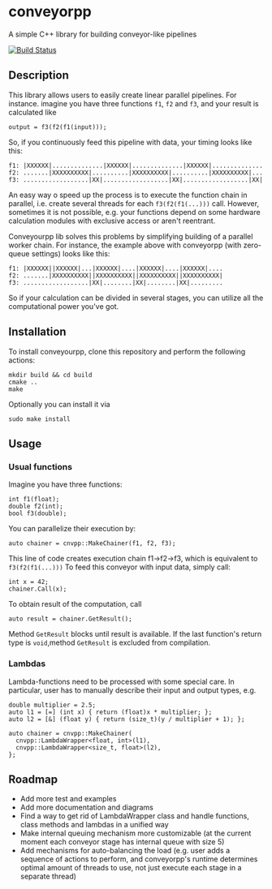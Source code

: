 # conveyorpp
A simple С++ library for building conveyor-like pipelines

[![Build Status](https://travis-ci.org/atanzu/conveyorpp.svg?branch=master)](https://travis-ci.org/atanzu/conveyorpp)

## Description
This library allows users to easily create linear parallel pipelines.
For instance. imagine you have three functions `f1`, `f2` and `f3`, and your result is calculated like
```
output = f3(f2(f1(input)));
```
So, if you continuously feed this pipeline with data, your timing looks like this:

```
f1: |XXXXXX|..............|XXXXXX|..............|XXXXXX|..............
f2: .......|XXXXXXXXXX|..........|XXXXXXXXXX|..........|XXXXXXXXXX|...
f3: ..................|XX|..................|XX|..................|XX|
```

An easy way o speed up the process is to execute the function chain in parallel, i.e. create several threads for each `f3(f2(f1(...)))` call. However, sometimes it is not possible, e.g. your functions depend on some hardware calculation modules with exclusive access or aren't reentrant.

Conveyourpp lib solves this problems by simplifying building of a parallel worker chain. For instance, the example above with conveyorpp (with zero-queue settings) looks like this:

```
f1: |XXXXXX||XXXXXX|...|XXXXXX|....|XXXXXX|....|XXXXXX|....
f2: .......|XXXXXXXXXX||XXXXXXXXXX||XXXXXXXXXX||XXXXXXXXXX|
f3: ..................|XX|........|XX|........|XX|.........
```

So if your calculation can be divided in several stages, you can utilize all the computational power you've got.

## Installation
To install conveyourpp, clone this repository and perform the following actions:
```
mkdir build && cd build
cmake ..
make
```
Optionally you can install it via
```
sudo make install
```

## Usage
### Usual functions
Imagine you have three functions:
```
int f1(float);
double f2(int);
bool f3(double);
```
You can parallelize their execution by:
```
auto chainer = cnvpp::MakeChainer(f1, f2, f3);
```
This line of code creates execution chain f1->f2->f3, which is equivalent to `f3(f2(f1(...)))`
To feed this conveyor with input data, simply call:
```
int x = 42;
chainer.Call(x);
```
To obtain result of the computation, call
```
auto result = chainer.GetResult();
```
Method `GetResult` blocks until result is available. If the last function's return type is `void`,method `GetResult` is excluded from compilation.

### Lambdas
Lambda-functions need to be processed with some special care. In particular, user has to manually describe their input and output types, e.g.
```
double multiplier = 2.5;
auto l1 = [=] (int x) { return (float)x * multiplier; };
auto l2 = [&] (float y) { return (size_t)(y / multiplier + 1); };

auto chainer = cnvpp::MakeChainer(
  cnvpp::LambdaWrapper<float, int>(l1),
  cnvpp::LambdaWrapper<size_t, float>(l2),
};
```

## Roadmap
* Add more test and examples
* Add more documentation and diagrams
* Find a way to get rid of LambdaWrapper class and handle functions, class methods and lambdas in a unified way
* Make internal queuing mechanism more customizable (at the current moment each conveyor stage has internal queue with size 5)
* Add mechanisms for auto-balancing the load (e.g. user adds a sequence of actions to perform, and conveyorpp's runtime determines optimal amount of threads to use, not just execute each stage in a separate thread)
